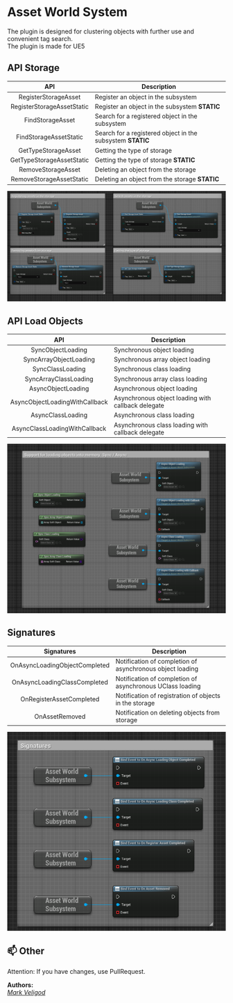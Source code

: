 # Asset World System
The plugin is designed for clustering objects with further use and convenient tag search.  
The plugin is made for UE5  

## API Storage
|            API             | Description |
|:--------------------------:|-------------|
|    RegisterStorageAsset    | Register an object in the subsystem | 
| RegisterStorageAssetStatic |Register an object in the subsystem **STATIC**|
|      FindStorageAsset      | Search for a registered object in the subsystem | 
|   FindStorageAssetStatic   |Search for a registered object in the subsystem **STATIC**|
|    GetTypeStorageAsset     | Getting the type of storage | 
| GetTypeStorageAssetStatic  |Getting the type of storage **STATIC**|
|     RemoveStorageAsset     | Deleting an object from the storage | 
|  RemoveStorageAssetStatic  |Deleting an object from the storage **STATIC**|

![APIStorage Image](https://github.com/markveligod/AssetWorldSystem/raw/main/Resources/APIStorage.png)

## API Load Objects
|            API             | Description |
|:--------------------------:|-------------|
|    SyncObjectLoading    | Synchronous object loading |
|    SyncArrayObjectLoading    | Synchronous array object loading |
|    SyncClassLoading    | Synchronous class loading |
|    SyncArrayClassLoading    | Synchronous array class loading |
|    AsyncObjectLoading    | Asynchronous object loading |
|    AsyncObjectLoadingWithCallback    | Asynchronous object loading with callback delegate |
|    AsyncClassLoading    | Asynchronous class loading |
|    AsyncClassLoadingWithCallback    | Asynchronous class loading with callback delegate |

![APILoadObjects Image](https://github.com/markveligod/AssetWorldSystem/raw/main/Resources/APILoadObjects.png)

## Signatures
| Signatures | Description |
|:----------:|-------------|
|    OnAsyncLoadingObjectCompleted    | Notification of completion of asynchronous object loading |
|    OnAsyncLoadingClassCompleted    | Notification of completion of asynchronous UClass loading |
|    OnRegisterAssetCompleted    | Notification of registration of objects in the storage |
|    OnAssetRemoved    | Notification on deleting objects from storage |

![APILoadObjects Image](https://github.com/markveligod/AssetWorldSystem/raw/main/Resources/Signatures.png)


## 📫 Other
Attention: If you have changes, use PullRequest.

**Authors:**  
*[Mark Veligod](https://github.com/markveligod)* 
